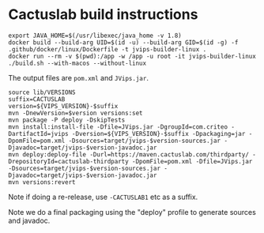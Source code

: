 # Cactuslab build instructions

```shell
export JAVA_HOME=$(/usr/libexec/java_home -v 1.8)
docker build --build-arg UID=$(id -u) --build-arg GID=$(id -g) -f .github/docker/linux/Dockerfile -t jvips-builder-linux .
docker run --rm -v $(pwd):/app -w /app -u root -it jvips-builder-linux
./build.sh --with-macos --without-linux
```

The output files are `pom.xml` and `JVips.jar`.

```shell
source lib/VERSIONS
suffix=CACTUSLAB
version=${VIPS_VERSION}-$suffix
mvn -DnewVersion=$version versions:set
mvn package -P deploy -DskipTests
mvn install:install-file -Dfile=JVips.jar -DgroupId=com.criteo -DartifactId=jvips -Dversion=${VIPS_VERSION}-$suffix -Dpackaging=jar -DpomFile=pom.xml -Dsources=target/jvips-$version-sources.jar -Djavadoc=target/jvips-$version-javadoc.jar
mvn deploy:deploy-file -Durl=https://maven.cactuslab.com/thirdparty/ -DrepositoryId=cactuslab-thirdparty -DpomFile=pom.xml -Dfile=JVips.jar -Dsources=target/jvips-$version-sources.jar -Djavadoc=target/jvips-$version-javadoc.jar
mvn versions:revert
```

Note if doing a re-release, use `-CACTUSLAB1` etc as a suffix.

Note we do a final packaging using the "deploy" profile to generate sources and javadoc.
